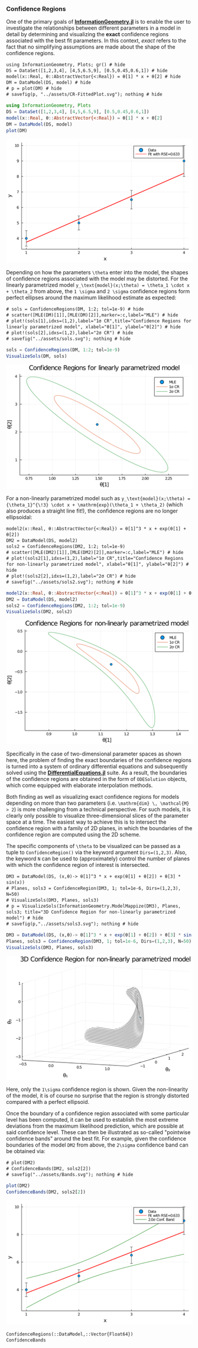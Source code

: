
### Confidence Regions


One of the primary goals of [**InformationGeometry.jl**](https://github.com/RafaelArutjunjan/InformationGeometry.jl) is to enable the user to investigate the relationships between different parameters in a model in detail by determining and visualizing the **exact** confidence regions associated with the best fit parameters. In this context, *exact* refers to the fact that no simplifying assumptions are made about the shape of the confidence regions.

```@setup 1
using InformationGeometry, Plots; gr() # hide
DS = DataSet([1,2,3,4], [4,5,6.5,9], [0.5,0.45,0.6,1]) # hide
model(x::Real, θ::AbstractVector{<:Real}) = θ[1] * x + θ[2] # hide
DM = DataModel(DS, model) # hide
# p = plot(DM) # hide
# savefig(p, "../assets/CR-FittedPlot.svg"); nothing # hide
```
```julia
using InformationGeometry, Plots
DS = DataSet([1,2,3,4], [4,5,6.5,9], [0.5,0.45,0.6,1])
model(x::Real, θ::AbstractVector{<:Real}) = θ[1] * x + θ[2]
DM = DataModel(DS, model)
plot(DM)
```
![](https://raw.githubusercontent.com/RafaelArutjunjan/InformationGeometry.jl/master/docs/assets/CR-FittedPlot.svg)

Depending on how the parameters ``\theta`` enter into the model, the shapes of confidence regions associated with the model may be distorted. For the linearly parametrized model ``y_\text{model}(x;\theta) = \theta_1 \cdot x + \theta_2`` from above, the ``1 \sigma`` and ``2 \sigma`` confidence regions form perfect ellipses around the maximum likelihood estimate as expected:
```@setup 1
# sols = ConfidenceRegions(DM, 1:2; tol=1e-9) # hide
# scatter([MLE(DM)[1]],[MLE(DM)[2]],marker=:c,label="MLE") # hide
# plot!(sols[1],idxs=(1,2),label="1σ CR",title="Confidence Regions for linearly parametrized model", xlabel="θ[1]", ylabel="θ[2]") # hide
# plot!(sols[2],idxs=(1,2),label="2σ CR") # hide
# savefig("../assets/sols.svg"); nothing # hide
```
```julia
sols = ConfidenceRegions(DM, 1:2; tol=1e-9)
VisualizeSols(DM, sols)
```
![](https://raw.githubusercontent.com/RafaelArutjunjan/InformationGeometry.jl/master/docs/assets/sols.svg)


For a non-linearly parametrized model such as ``y_\text{model}(x;\theta) = {\theta_1}^{\!3} \cdot x + \mathrm{exp}(\theta_1 + \theta_2)`` (which also produces a straight line fit!), the confidence regions are no longer ellipsoidal:
```@setup 1
model2(x::Real, θ::AbstractVector{<:Real}) = θ[1]^3 * x + exp(θ[1] + θ[2])
DM2 = DataModel(DS, model2)
sols2 = ConfidenceRegions(DM2, 1:2; tol=1e-9)
# scatter([MLE(DM2)[1]],[MLE(DM2)[2]],marker=:c,label="MLE") # hide
# plot!(sols2[1],idxs=(1,2),label="1σ CR",title="Confidence Regions for non-linearly parametrized model", xlabel="θ[1]", ylabel="θ[2]") # hide
# plot!(sols2[2],idxs=(1,2),label="2σ CR") # hide
# savefig("../assets/sols2.svg"); nothing # hide
```
```julia
model2(x::Real, θ::AbstractVector{<:Real}) = θ[1]^3 * x + exp(θ[1] + θ[2])
DM2 = DataModel(DS, model2)
sols2 = ConfidenceRegions(DM2, 1:2; tol=1e-9)
VisualizeSols(DM2, sols2)
```
![](https://raw.githubusercontent.com/RafaelArutjunjan/InformationGeometry.jl/master/docs/assets/sols2.svg)

Specifically in the case of two-dimensional parameter spaces as shown here, the problem of finding the exact boundaries of the confidence regions is turned into a system of ordinary differential equations and subsequently solved using the [**DifferentialEquations.jl**](https://github.com/SciML/DifferentialEquations.jl) suite. As a result, the boundaries of the confidence regions are obtained in the form of `ODESolution` objects, which come equipped with elaborate interpolation methods.


Both finding as well as visualizing exact confidence regions for models depending on more than two parameters (i.e. ``\mathrm{dim} \, \mathcal{M} > 2``) is more challenging from a technical perspective. For such models, it is clearly only possible to visualize three-dimensional slices of the parameter space at a time. The easiest way to achieve this is to intersect the confidence region with a family of 2D planes, in which the boundaries of the confidence region are computed using the 2D scheme.

The specific components of ``\theta`` to be visualized can be passed as a tuple to `ConfidenceRegion()` via the keyword argument `Dirs=(1,2,3)`. Also, the keyword `N` can be used to (approximately) control the number of planes with which the confidence region of interest is intersected.

```@setup 1
DM3 = DataModel(DS, (x,θ)-> θ[1]^3 * x + exp(θ[1] + θ[2]) + θ[3] * sin(x))
# Planes, sols3 = ConfidenceRegion(DM3, 1; tol=1e-6, Dirs=(1,2,3), N=50)
# VisualizeSols(DM3, Planes, sols3)
# p = VisualizeSols(InformationGeometry.ModelMappize(DM3), Planes, sols3; title="3D Confidence Region for non-linearly parametrized model") # hide
# savefig(p,"../assets/sols3.svg"); nothing # hide
```
```julia
DM3 = DataModel(DS, (x,θ)-> θ[1]^3 * x + exp(θ[1] + θ[2]) + θ[3] * sin(x))
Planes, sols3 = ConfidenceRegion(DM3, 1; tol=1e-6, Dirs=(1,2,3), N=50)
VisualizeSols(DM3, Planes, sols3)
```
![](https://raw.githubusercontent.com/RafaelArutjunjan/InformationGeometry.jl/master/docs/assets/sols3.svg)

Here, only the ``1\sigma`` confidence region is shown. Given the non-linearity of the model, it is of course no surprise that the region is strongly distorted compared with a perfect ellipsoid.


Once the boundary of a confidence region associated with some particular level has been computed, it can be used to establish the most extreme deviations from the maximum likelihood prediction, which are possible at said confidence level. These can then be illustrated as so-called "pointwise confidence bands" around the best fit. For example, given the confidence boundaries of the model `DM2` from above, the ``2\sigma`` confidence band can be obtained via:
```@setup 1
# plot(DM2)
# ConfidenceBands(DM2, sols2[2])
# savefig("../assets/Bands.svg"); nothing # hide
```
```julia
plot(DM2)
ConfidenceBands(DM2, sols2[2])
```
![](https://raw.githubusercontent.com/RafaelArutjunjan/InformationGeometry.jl/master/docs/assets/Bands.svg)

```@docs
ConfidenceRegions(::DataModel,::Vector{Float64})
ConfidenceBands
```
